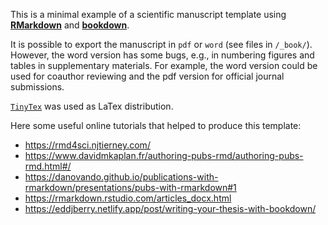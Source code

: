 This is a minimal example of a scientific manuscript template using [**RMarkdown**](https://rmarkdown.rstudio.com/) and [**bookdown**](https://github.com/rstudio/bookdown).

It is possible to export the manuscript in `pdf` or `word` (see files in `/_book/`). However, the word version has some bugs, e.g., in numbering figures and tables in supplementary materials. For example, the word version could be used for coauthor reviewing and the pdf version for official journal submissions. 

[`TinyTex`](https://yihui.org/tinytex/) was used as LaTex distribution. 

Here some useful online tutorials that helped to produce this template:

* https://rmd4sci.njtierney.com/
* https://www.davidmkaplan.fr/authoring-pubs-rmd/authoring-pubs-rmd.html#/
* https://danovando.github.io/publications-with-rmarkdown/presentations/pubs-with-rmarkdown#1
* https://rmarkdown.rstudio.com/articles_docx.html
* https://eddjberry.netlify.app/post/writing-your-thesis-with-bookdown/
